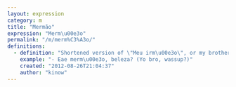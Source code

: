 ```yaml
---
layout: expression
category: m
title: "Mermão"
expression: "Merm\u00e3o"
permalink: "/m/merm%C3%A3o/"
definitions:
  - definition: "Shortened version of \"Meu irm\u00e3o\", or my brother / my bro. Used to refer to somebody."
    example: "- Eae merm\u00e3o, beleza? (Yo bro, wassup?)"
    created: "2012-08-26T21:04:37"
    author: "kinow"
---
```

